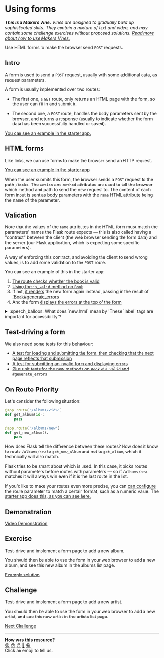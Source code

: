# Using forms

_**This is a Makers Vine.** Vines are designed to gradually build up sophisticated skills. They contain a mixture of text and video, and may contain some challenge exercises without proposed solutions. [Read more about how to use Makers
Vines.](https://github.com/makersacademy/course/blob/main/labels/vines.md)_

Use HTML forms to make the browser send `POST` requests.

## Intro

A form is used to send a `POST` request, usually with some additional data, as request parameters.

A form is usually implemented over two routes:

* The first one, a `GET` route, only returns an HTML page with the form, so the
  user can fill in and submit it.
  
* The second one, a `POST` route, handles the body parameters sent by the
  browser, and returns a response (usually to indicate whether the form data has
  been successfully handled or saved).

[You can see an example in the starter app.](https://github.com/makersacademy/web-applications-in-python-project-starter-html/blob/main/example_routes.py#L28-L58)

## HTML forms

Like links, we can use forms to make the browser send an HTTP request.

[You can see an example in the starter app](https://github.com/makersacademy/web-applications-in-python-project-starter-html/blob/main/templates/books/new.html)

When the user submits this form, the browser sends a `POST` request to the path
`/books`. The `action` and `method` attributes are used to tell the browser
which method and path to send the new request to. The content of each form input
is sent as body parameters with the `name` HTML attribute being the name of the
parameter.

## Validation

Note that the values of the `name` attributes in the HTML form must match the
parameters' names the Flask route expects — this is also called having a
"contract" between the client (the web browser sending the form data) and the
server (our Flask application, which is expecting some specific parameters).

A way of enforcing this contract, and avoiding the client to send wrong values,
is to add some validation to the `POST` route.

You can see an example of this in the starter app:

1. [The route checks whether the book is
   valid](https://github.com/makersacademy/web-applications-in-python-project-starter-html/blob/main/example_routes.py#L50-L52)
2. [Using the `is_valid` method on
   `Book`](https://github.com/makersacademy/web-applications-in-python-project-starter-html/blob/main/lib/book.py#L20-L25)
3. If not, [it
  renders](https://github.com/makersacademy/web-applications-in-python-project-starter-html/blob/main/example_routes.py#LL52)
  the new form again instead, passing in the result of
  [`Book#generate_errors](https://github.com/makersacademy/web-applications-in-python-project-starter-html/blob/main/lib/book.py#L27-L36)
4. And the form [displays the errors at the top of the
   form](https://github.com/makersacademy/web-applications-in-python-project-starter-html/blob/main/templates/books/new.html#L13-L18)

<details>
  <summary>:speech_balloon: What does `new.html` mean by 'These `label` tags are important for accessibility'?</summary>

  ---

  Accessibility is about making sure that everyone can use your website,
  including people with disabilities.

  The `label` tag is one important technique. It enables visually impaired
  people to use applications that read out the screen called 'screen readers'.
  With the `label` tag the screen reader can read out the label of the input
  field when the user reaches it.

  It is also helpful in another way: when you click the label the input field
  will be focused. Try it out!

  To learn more, read [this resource from the Harvard University digital
  accessibility
  resource](https://accessibility.huit.harvard.edu/technique-input-labels).

  ---

</details>

## Test-driving a form

We also need some tests for this behaviour:

* [A test for loading and submitting the form, then checking that the next
  page reflects that
  submission](https://github.com/makersacademy/web-applications-in-python-project-starter-html/blob/main/tests/test_example_routes.py#L52-L79)
* [A test for submitting an invalid form and displaying
  errors](https://github.com/makersacademy/web-applications-in-python-project-starter-html/blob/main/tests/test_example_routes.py#L81-L91)
* [Plus unit tests for the new methods on `Book` `#is_valid` and
  `#generate_errors`](https://github.com/makersacademy/web-applications-in-python-project-starter-html/blob/main/tests/test_book.py#L32-L54)

## On Route Priority

Let's consider the following situation:

```python
@app.route('/albums/<id>')
def get_album(id):
    pass

@app.route('/albums/new')
def get_new_album():
    pass
```

How does Flask tell the difference between these routes? How does it know to
route `/albums/new` to `get_new_album` and not to `get_album`, which it
technically will also match.

Flask tries to be smart about which is used. In this case, it picks routes
without parameters before routes with parameters — so if `/albums/new` matches
it will always win even if it is the last route in the list.

If you'd like to make your routes even more precise, you can [can configure the
route parameter to match a certain
format](https://flask.palletsprojects.com/en/2.0.x/quickstart/#variable-rules),
such as a numeric value. [The starter app does this, as you can see
here.](https://github.com/makersacademy/web-applications-in-python-project-starter-html/blob/main/example_routes.py#L18-L32)

## Demonstration

[Video Demonstration](https://www.youtube.com/watch?v=1GcIg1lDTC4&t=2348s)

## Exercise

Test-drive and implement a form page to add a new album.

You should then be able to use the form in your web browser to add a new album, and see this new album in the albums list page.

[Example solution](https://www.youtube.com/watch?v=1GcIg1lDTC4&t=4140s)

## Challenge

Test-drive and implement a form page to add a new artist.

You should then be able to use the form in your web browser to add a new artist, and see this new artist in the artists list page.


[Next Challenge](05_debugging.md)

<!-- BEGIN GENERATED SECTION DO NOT EDIT -->

---

**How was this resource?**  
[😫](https://airtable.com/shrUJ3t7KLMqVRFKR?prefill_Repository=makersacademy%2Fweb-applications-in-python&prefill_File=html_challenges%2F04_using_forms.md&prefill_Sentiment=😫) [😕](https://airtable.com/shrUJ3t7KLMqVRFKR?prefill_Repository=makersacademy%2Fweb-applications-in-python&prefill_File=html_challenges%2F04_using_forms.md&prefill_Sentiment=😕) [😐](https://airtable.com/shrUJ3t7KLMqVRFKR?prefill_Repository=makersacademy%2Fweb-applications-in-python&prefill_File=html_challenges%2F04_using_forms.md&prefill_Sentiment=😐) [🙂](https://airtable.com/shrUJ3t7KLMqVRFKR?prefill_Repository=makersacademy%2Fweb-applications-in-python&prefill_File=html_challenges%2F04_using_forms.md&prefill_Sentiment=🙂) [😀](https://airtable.com/shrUJ3t7KLMqVRFKR?prefill_Repository=makersacademy%2Fweb-applications-in-python&prefill_File=html_challenges%2F04_using_forms.md&prefill_Sentiment=😀)  
Click an emoji to tell us.

<!-- END GENERATED SECTION DO NOT EDIT -->

